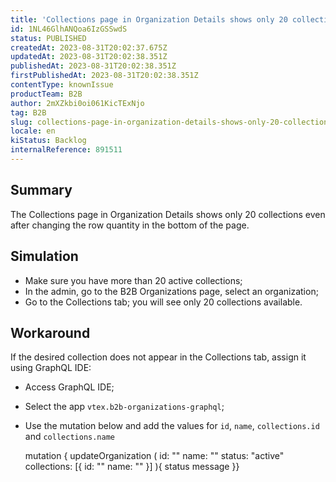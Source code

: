 ```yaml
---
title: 'Collections page in Organization Details shows only 20 collections'
id: 1NL46GlhANQoa6IzGSSwdS
status: PUBLISHED
createdAt: 2023-08-31T20:02:37.675Z
updatedAt: 2023-08-31T20:02:38.351Z
publishedAt: 2023-08-31T20:02:38.351Z
firstPublishedAt: 2023-08-31T20:02:38.351Z
contentType: knownIssue
productTeam: B2B
author: 2mXZkbi0oi061KicTExNjo
tag: B2B
slug: collections-page-in-organization-details-shows-only-20-collections
locale: en
kiStatus: Backlog
internalReference: 891511
---
```


## Summary


The Collections page in Organization Details shows only 20 collections even after changing the row quantity in the bottom of the page.


##

## Simulation



- Make sure you have more than 20 active collections;
- In the admin, go to the B2B Organizations page, select an organization;
- Go to the Collections tab; you will see only 20 collections available.


##

## Workaround


If the desired collection does not appear in the Collections tab, assign it using GraphQL IDE:

- Access GraphQL IDE;
- Select the app `vtex.b2b-organizations-graphql`;
- Use the mutation below and add the values for `id`, `name`, `collections.id` and `collections.name`

    mutation { updateOrganization ( id: "" name: "" status: "active" collections: [{ id: "" name: "" }] ){ status message }}





